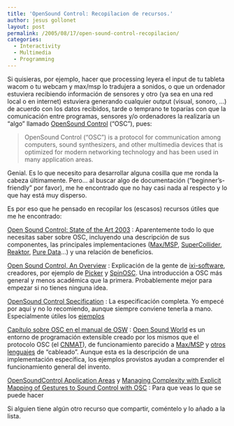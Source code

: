 ```yaml
---
title: 'OpenSound Control: Recopilacion de recursos.'
author: jesus gollonet
layout: post
permalink: /2005/08/17/open-sound-control-recopilacion/
categories:
  - Interactivity
  - Multimedia
  - Programming
---
```

Si quisieras, por ejemplo, hacer que processing leyera el input de tu tableta wacom o tu webcam y max/msp lo tradujera a sonidos, o que un ordenador estuviera recibiendo información de sensores y otro (ya sea en una red local o en internet) estuviera generando cualquier output (visual, sonoro, &#8230;) de acuerdo con los datos recibidos, tarde o temprano te toparías con que la comunicación entre programas, sensores y/o ordenadores la realizaría un &#8220;algo&#8221; llamado [OpenSound Control][1] (&#8220;OSC&#8221;), pues:

> OpenSound Control (&#8220;OSC&#8221;) is a protocol for communication among computers, sound synthesizers, and other multimedia devices that is optimized for modern networking technology and has been used in many application areas. 

Genial. Es lo que necesito para desarrollar alguna cosilla que me ronda la cabeza últimamente. Pero&#8230; al buscar algo de documentación (&#8220;beginner&#8217;s-friendly&#8221; por favor), me he encontrado que no hay casi nada al respecto y lo que hay está muy disperso. 

Es por eso que he pensado en recopilar los (escasos) recursos útiles que me he encontrado:

[Open Sound Control: State of the Art 2003][2]
:   Aparentemente todo lo que necesitas saber sobre OSC, incluyendo una descripción de sus componentes, las principales implementaciones ([Max/MSP][3], [SuperCollider][4], [Reaktor][5], [Pure Data][6]&#8230;) y una relación de beneficios. 

[Open Sound Control, An Overview][7]
:   Explicación de la gente de [ixi-software][8], creadores, por ejemplo de [Picker][9] y [SpinOSC][10]. Una introducción a OSC más general y menos académica que la primera. Probablemente mejor para empezar si no tienes ninguna idea.

[OpenSound Control Specification][11]
:   La especificación completa. Yo empecé por aquí y no lo recomiendo, aunque siempre conviene tenerla a mano. Especialmente útiles los [ejemplos][12]

[Capítulo sobre OSC en el manual de OSW][13]
:   [Open Sound World][14] es un entorno de programación extensible creado por los mismos que el protocolo OSC (el [CNMAT][15]), de funcionamiento parecido a [Max/MSP][3] y [otros lenguajes][16] de &#8220;cableado&#8221;. Aunque esta es la descripción de una implementación específica, los ejemplos provistos ayudan a comprender el funcionamiento general del invento.

[OpenSoundControl Application Areas][17] y [Managing Complexity with Explicit Mapping of Gestures to Sound Control with OSC][18]
:   Para que veas lo que se puede hacer

Si alguien tiene algún otro recurso que compartir, coméntelo y lo añado a la lista.

 [1]: http://www.cnmat.berkeley.edu/OpenSoundControl/ "Homepage de OpenSound Control en el CNMAT"
 [2]: http://www.cnmat.berkeley.edu/Research/NIME2003/NIME03_Wright.pdf "Paper introductorio en pdf [en]"
 [3]: http://www.cycling74.com "Home de Cycling74, autores de Max/MSP"
 [4]: http://www.audiosynth.com
 [5]: http://www.nativeinstruments.de/index.php?home_us
 [6]: http://www.puredata.org "Portal de puredata"
 [7]: http://www.ixi-software.net/content/info/osc.html
 [8]: http://www.ixi-software.net/ "Software experimental musical. Raro y gratis"
 [9]: http://www.ixi-software.net/content/body_software_picker.html "Traduce imágenes a mensajes OSC"
 [10]: http://www.ixi-software.net/content/body_software_spinosc.html "Objetos rotantes que envían mensajes OSC"
 [11]: http://www.cnmat.berkeley.edu/OpenSoundControl/OSC-spec.html "Para los valientes"
 [12]: http://www.cnmat.berkeley.edu/OpenSoundControl/OSC-spec-examples.html "OpenSound Control Spec Examples"
 [13]: http://osw.sourceforge.net/html/osc.htm
 [14]: http://osw.sourceforge.net/ "home de OSW en sourceforge"
 [15]: http://cnmat.berkeley.edu/ "Center for New Music and Audio Technologies de la Universidad de Berkeley"
 [16]: http://www.puredata.org/ "puredata, la alternativa opensource a Max/MSP"
 [17]: http://cnmat.cnmat.berkeley.edu/OpenSoundControl/application-areas.html "Áreas de aplicación"
 [18]: http://www.cnmat.berkeley.edu/ICMC2001/html/OSC-GestureMap.icmc.html "Tabletas wacom, joysticks, superficies de control... todo a OSC"